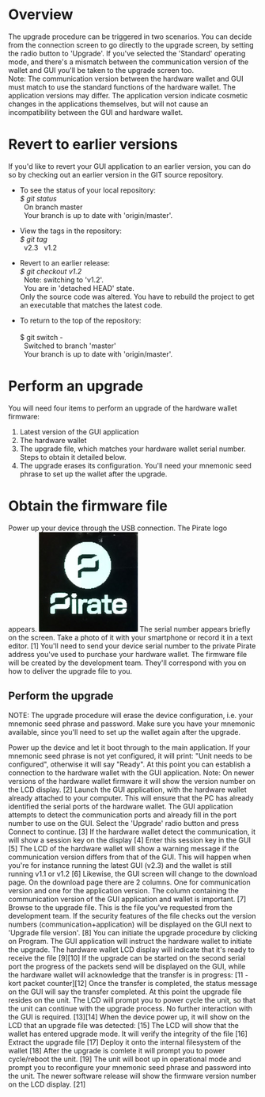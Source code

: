 # Overview
The upgrade procedure can be triggered in two scenarios. You can decide from the connection screen to go directly to the upgrade screen, by setting the radio button to 'Upgrade'. If you've selected the 'Standard' operating mode, and there's a mismatch between the communication version of the wallet and
GUI you'll be taken to the upgrade screen too.<br>
Note: The communication version between the hardware wallet and GUI must match to use the standard functions of the hardware wallet. The application versions may differ. The application version indicate cosmetic changes in the applications themselves, but will not cause an incompatibility between the GUI and hardware wallet.

# Revert to earlier versions
If you'd like to revert your GUI application to an earlier version, you can do so by checking out an earlier version in the GIT source repository.
* To see the status of your local repository:<br>
<i>$ git status</i><br>
&nbsp;&nbsp;On branch master<br>
&nbsp;&nbsp;Your branch is up to date with 'origin/master'.<br>
  
* View the tags in the repository:<br>
<i>$ git tag</i><br>
&nbsp;&nbsp;v2.3
&nbsp;&nbsp;v1.2
  
* Revert to an earlier release:<br>
<i>$ git checkout v1.2</i><br>
&nbsp;&nbsp;Note: switching to 'v1.2'.<br>
&nbsp;&nbsp;You are in 'detached HEAD' state.<br>
Only the source code was altered. You have to rebuild the project to get an executable that matches the latest code.

* To return to the top of the repository:<br>
<br>$ git switch -</i><br>
&nbsp;&nbsp;Switched to branch 'master'<br>
&nbsp;&nbsp;Your branch is up to date with 'origin/master'.<br>
  
# Perform an upgrade
You will need four items to perform an upgrade of the hardware wallet firmware:<br>
1) Latest version of the GUI application<br> 
2) The hardware wallet<br>
3) The upgrade file, which matches your hardware wallet serial number. Steps to obtain it detailed below.<br>
4) The upgrade erases its configuration. You'll need your mnemonic seed phrase to set up the wallet after the upgrade.<br>

# Obtain the firmware file
Power up your device through the USB connection. The Pirate logo appears.
**![Install driver](screenshots/upgrade/00_unit_boot_logo.jpg?raw=true "Boot logo")**
The serial number appears briefly on the screen. Take a photo of it with your smartphone or record it in a text editor.
[1]
You'll need to send your device serial number to the private Pirate address you've used to purchase your hardware wallet.
The firmware file will be created by the development team. They'll
correspond with you on how to deliver the upgrade file to you.

Perform the upgrade
-------------------
NOTE: The upgrade procedure will erase the device configuration,
i.e. your mnemonic seed phrase and password. Make sure you have 
your mnemonic available, since you'll need to set up the wallet 
again after the upgrade.

Power up the device and let it boot through to the main application. If your mnemonic seed phrase is not yet configured, it will print: "Unit needs to be configured", otherwise it will say "Ready".
At this point you can establish a connection to the hardware wallet with the GUI application.
Note: On newer versions of the hardware wallet firmware it will show the version number on the LCD display.
[2]
Launch the GUI application, with the hardware wallet already attached to your computer. This will ensure that the PC has already identified the serial ports of the hardware wallet. The GUI application attempts to detect the communication ports and already fill in the port number to use on the GUI.
Select the 'Upgrade' radio button and press Connect to continue.
[3]
If the hardware wallet detect the communication, it will show a 
session key on the display
[4]
Enter this session key in the GUI
[5]
The LCD of the hardware wallet will show a warning message if the communication version differs from that of the GUI. This will happen when you're for instance running the latest GUI (v2.3) and the wallet is still running v1.1 or v1.2
[6]
Likewise, the GUI screen will change to the download page. On the download page there are 2 columns. One for communication version and one for the application version. The column containing the communication version of the GUI application and wallet is important.
[7]
Browse to the upgrade file. This is the file you've requested from the development team. If the security features of the file checks out the version numbers (communication+application) will be displayed on the GUI next to 'Upgrade file version'.
[8]
You can initiate the upgrade procedure by clicking on Program.
The GUI application will instruct the hardware wallet to initiate the upgrade. The hardware wallet LCD display will indicate that it's ready to receive the file
[9][10]
If the upgrade can be started on the second serial port the progress of the packets send will be displayed on the GUI, while
the hardware wallet will acknowledge that the transfer is in progress:
[11 - kort packet counter][12]
Once the transfer is completed, the status message on the GUI will say the transfer completed. At this point the upgrade file resides on the unit. The LCD will prompt you to power cycle the unit, so that the unit can continue with the upgrade process.
No further interaction with the GUI is required.
[13][14]
When the device power up, it will show on the LCD that an upgrade file was detected:
[15]
The LCD will show that the wallet has entered upgrade mode. It will verify the integrity of the file
[16]
Extract the upgrade file
[17]
Deploy it onto the internal filesystem of the wallet
[18]
After the upgrade is comlete it will prompt you to power cycle/reboot the unit.
[19]
The unit will boot up in operational mode and prompt you to reconfigure your mnemonic seed phrase and password into the unit.
The newer software release will show the firmware version number on the LCD display.
[21]

